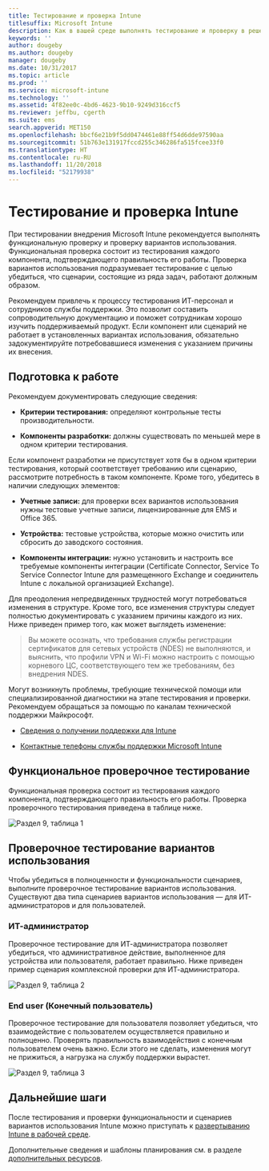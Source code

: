 ```yaml
---
title: Тестирование и проверка Intune
titlesuffix: Microsoft Intune
description: Как в вашей среде выполнять тестирование и проверку в решении Intune, существующем только в облаке.
keywords: ''
author: dougeby
ms.author: dougeby
manager: dougeby
ms.date: 10/31/2017
ms.topic: article
ms.prod: ''
ms.service: microsoft-intune
ms.technology: ''
ms.assetid: 4f82ee0c-4bd6-4623-9b10-9249d316ccf5
ms.reviewer: jeffbu, cgerth
ms.suite: ems
search.appverid: MET150
ms.openlocfilehash: bbcf6e21b9f5dd0474461e88ff54d6dde97590aa
ms.sourcegitcommit: 51b763e131917fccd255c346286fa515fcee33f0
ms.translationtype: HT
ms.contentlocale: ru-RU
ms.lasthandoff: 11/20/2018
ms.locfileid: "52179938"
---
```

# <a name="intune-testing-and-validation"></a>Тестирование и проверка Intune

При тестировании внедрения Microsoft Intune рекомендуется выполнять функциональную проверку и проверку вариантов использования. Функциональная проверка состоит из тестирования каждого компонента, подтверждающего правильность его работы. Проверка вариантов использования подразумевает тестирование с целью убедиться, что сценарии, состоящие из ряда задач, работают должным образом. 

Рекомендуем привлечь к процессу тестирования ИТ-персонал и сотрудников службы поддержки. Это позволит составить сопроводительную документацию и поможет сотрудникам хорошо изучить поддерживаемый продукт. Если компонент или сценарий не работает в установленных вариантах использования, обязательно задокументируйте потребовавшиеся изменения с указанием причины их внесения.

## <a name="before-you-begin"></a>Подготовка к работе

Рекомендуем документировать следующие сведения:

-   **Критерии тестирования:** определяют контрольные тесты производительности.

-   **Компоненты разработки:** должны существовать по меньшей мере в одном критерии тестирования.

Если компонент разработки не присутствует хотя бы в одном критерии тестирования, который соответствует требованию или сценарию, рассмотрите потребность в таком компоненте. Кроме того, убедитесь в наличии следующих элементов:

-   **Учетные записи:** для проверки всех вариантов использования нужны тестовые учетные записи, лицензированные для EMS и Office 365.

-   **Устройства:** тестовые устройства, которые можно очистить или сбросить до заводского состояния.

-   **Компоненты интеграции:** нужно установить и настроить все требуемые компоненты интеграции (Certificate Connector, Service To Service Connector Intune для размещенного Exchange и соединитель Intune с локальной организацией Exchange).

Для преодоления непредвиденных трудностей могут потребоваться изменения в структуре. Кроме того, все изменения структуры следует полностью документировать с указанием причины каждого из них. Ниже приведен пример того, как может выглядеть изменение:

<blockquote>Вы можете осознать, что требования службы регистрации сертификатов для сетевых устройств (NDES) не выполняются, и выяснить, что профили VPN и Wi-Fi можно настроить с помощью корневого ЦС, соответствующего тем же требованиям, без внедрения NDES.</blockquote>

Могут возникнуть проблемы, требующие технической помощи или специализированной диагностики на этапе тестирования и проверки. Рекомендуем обращаться за помощью по каналам технической поддержки Майкрософт.

-   [Сведения о получении поддержки для Intune](get-support.md)

-   [Контактные телефоны службы поддержки Microsoft Intune](/intune-classic/troubleshoot/contact-assisted-phone-support-for-microsoft-intune)

## <a name="functional-validation-testing"></a>Функциональное проверочное тестирование

Функциональная проверка состоит из тестирования каждого компонента, подтверждающего правильность его работы. Проверка проверочного тестирования приведена в таблице ниже.

![Раздел 9, таблица 1](./media/section-9-image-1-table.PNG)

## <a name="use-case-validation-testing"></a>Проверочное тестирование вариантов использования

Чтобы убедиться в полноценности и функциональности сценариев, выполните проверочное тестирование вариантов использования. Существуют два типа сценариев вариантов использования — для ИТ-администраторов и для пользователей.

### <a name="it-admin"></a>ИТ-администратор

Проверочное тестирование для ИТ-администратора позволяет убедиться, что административное действие, выполненное для устройства или пользователя, работает правильно. Ниже приведен пример сценария комплексной проверки для ИТ-администратора.

![Раздел 9, таблица 2](./media/section-9-image-2-table.PNG)

### <a name="end-user"></a>End user (Конечный пользователь)

Проверочное тестирование для пользователя позволяет убедиться, что взаимодействие с пользователем осуществляется правильно и полноценно. Проверять правильность взаимодействия с конечным пользователем очень важно. Если этого не сделать, изменения могут не прижиться, а нагрузка на службу поддержки вырастет.

![Раздел 9, таблица 3](./media/section-9-image-3-table.PNG)

## <a name="next-steps"></a>Дальнейшие шаги

После тестирования и проверки функциональности и сценариев вариантов использования Intune можно приступать к [развертыванию Intune в рабочей среде](planning-guide-rollout-plan.md).

Дополнительные сведения и шаблоны планирования см. в разделе [дополнительных ресурсов](planning-guide-resources.md).
